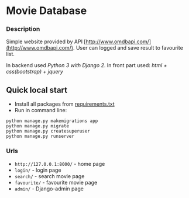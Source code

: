 # Movie Database

### Description
Simple website provided by API [http://www.omdbapi.com/](http://www.omdbapi.com/). User can logged and save result to 
favourite list.

In backend used _Python 3 with Django 2_. In front part used:
_html + css(bootstrap) + jquery_


## Quick local start

* Install all packages from [requirements.txt](requirements.txt)
* Run in command line:

```
python manage.py makemigrations app
python manage.py migrate
python manage.py createsuperuser
python manage.py runserver
```

### Urls
* `http://127.0.0.1:8000/` - home page
* `login/` - login page
* `search/` - search movie page
* `favourite/` - favourite movie page
* `admin/` - Django-admin page
